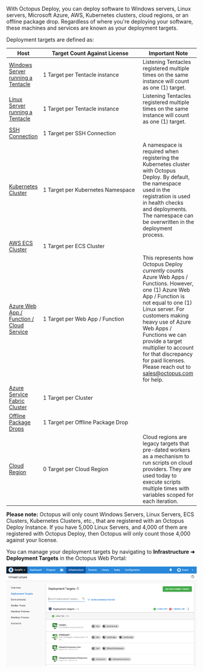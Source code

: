 With Octopus Deploy, you can deploy software to Windows servers, Linux servers, Microsoft Azure, AWS, Kubernetes clusters, cloud regions, or an offline package drop. Regardless of where you're deploying your software, these machines and services are known as your deployment targets.

Deployment targets are defined as:

|Host                                                                                                                   | <div style="width:250px">Target Count Against License</div> | Important Note       |
|---------------------------------------------------------------------------------------------------------------------- | ------------------------------------------------------------| ---------------------|
| [Windows Server running a Tentacle](/docs/infrastructure/deployment-targets/tentacle/windows)                 | 1 Target per Tentacle instance     | Listening Tentacles registered multiple times on the same instance will count as one (1) target. |
| [Linux Server running a Tentacle](/docs/infrastructure/deployment-targets/tentacle/linux)                    | 1 Target per Tentacle instance     | Listening Tentacles registered multiple times on the same instance will count as one (1) target. |
| [SSH Connection](/docs/infrastructure/deployment-targets/linux/ssh-target)                                         | 1 Target per SSH Connection        | | 
| [Kubernetes Cluster](/docs/infrastructure/deployment-targets/kubernetes-target)                              | 1 Target per Kubernetes Namespace  | A namespace is required when registering the Kubernetes cluster with Octopus Deploy.  By default, the namespace used in the registration is used in health checks and deployments.  The namespace can be overwritten in the deployment process.|
| [AWS ECS Cluster](/docs/infrastructure/deployment-targets/amazon-ecs-cluster-target)                               | 1 Target per ECS Cluster           | |
| [Azure Web App / Function  / Cloud Service](/docs/infrastructure/deployment-targets/azure/web-app-targets)   | 1 Target per Web App / Function    | This represents how Octopus Deploy _currently_ counts Azure Web Apps / Functions.  However, one (1) Azure Web App / Function is not equal to one (1) Linux server.  For customers making heavy use of Azure Web Apps / Functions we can provide a target multiplier to account for that discrepancy for paid licenses.  Please reach out to [sales@octopus.com](mailto:sales@octopus.com) for help. |
| [Azure Service Fabric Cluster](/docs/infrastructure/deployment-targets/azure/service-fabric-cluster-targets) | 1 Target per Cluster               | |
| [Offline Package Drops](/docs/infrastructure/deployment-targets/offline-package-drop)                              | 1 Target per Offline Package Drop  | |
| [Cloud Region](/docs/infrastructure/deployment-targets/cloud-regions)                                              | 0 Target per Cloud Region          | Cloud regions are legacy targets that pre-dated workers as a mechanism to run scripts on cloud providers.  They are used today to execute scripts multiple times with variables scoped for each iteration. |

**Please note:** Octopus will only count Windows Servers, Linux Servers, ECS Clusters, Kubernetes Clusters, etc., that are registered with an Octopus Deploy Instance.  If you have 5,000 Linux Servers, and 4,000 of them are registered with Octopus Deploy, then Octopus will only count those 4,000 against your license.  

You can manage your deployment targets by navigating to **Infrastructure ➜ Deployment Targets** in the Octopus Web Portal:

![The deployment targets area of Octopus Deploy](/docs/shared-content/concepts/images/deployment-targets.png "width=500")
